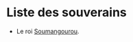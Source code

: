 <!-- TITLE: Sosso -->
<!-- SUBTITLE: Présentation du royaume Sosso -->

# Liste des souverains
* Le roi [Soumangourou](/personnalite/homme/souverain/roi/royaume-sosso/soumangourou).